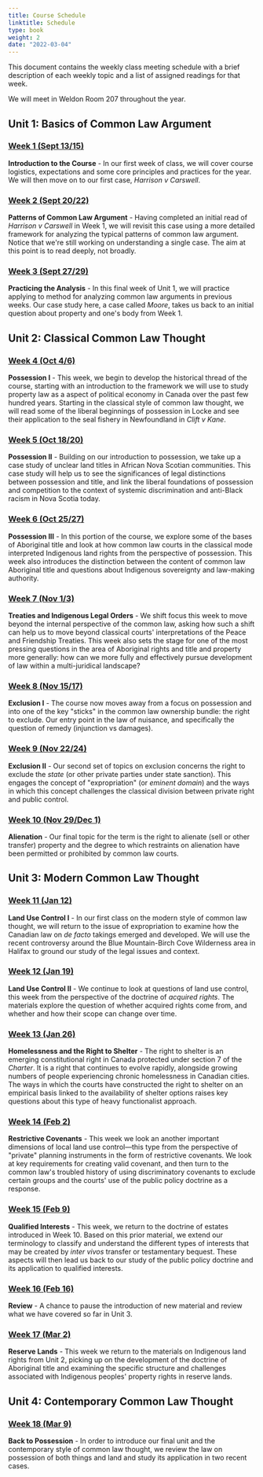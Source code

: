 ```yaml
---
title: Course Schedule
linktitle: Schedule
type: book
weight: 2
date: "2022-03-04"
---
```


This document contains the weekly class meeting schedule with a brief description of each weekly topic and a list of assigned readings for that week.

We will meet in Weldon Room 207 throughout the year. 

## Unit 1: Basics of Common Law Argument

### [Week 1 (Sept 13/15)](../../readings/week1)

**Introduction to the Course** - In our first week of class, we will cover course logistics, expectations and some core principles and practices for the year. We will then move on to our first case, *Harrison v Carswell*. 

### [Week 2 (Sept 20/22)](../../readings/week2)

**Patterns of Common Law Argument** -  Having completed an initial read of *Harrison v Carswell* in Week 1, we will revisit this case using a more detailed framework for analyzing the typical patterns of common law argument. Notice that we're still working on understanding a single case. The aim at this point is to read deeply, not broadly.

### [Week 3 (Sept 27/29)](../../readings/week3)

**Practicing the Analysis** - In this final week of Unit 1, we will practice applying to method for analyzing common law arguments in previous weeks. Our case study here, a case called *Moore*, takes us back to an initial question about property and one's body from Week 1.

## Unit 2: Classical Common Law Thought

### [Week 4 (Oct 4/6)](../../readings/week4)

**Possession I** - This week, we begin to develop the historical thread of the course, starting with an introduction to the framework we will use to study property law as a aspect of political economy in Canada over the past few hundred years. Starting in the classical style of common law thought, we will read some of the liberal beginnings of possession in Locke and see their application to the seal fishery in Newfoundland in *Clift v Kane*.

### [Week 5 (Oct 18/20)](../../readings/week5)

**Possession II** - Building on our introduction to possession, we take up a case study of unclear land titles in African Nova Scotian communities. This case study will help us to see the significances of legal distinctions between possession and title, and link the liberal foundations of possession and competition to the context of systemic discrimination and anti-Black racism in Nova Scotia today. 

### [Week 6 (Oct 25/27)](../../readings/week6)

**Possession III** - In this portion of the course, we explore some of the bases of Aboriginal title and look at how common law courts in the classical mode interpreted Indigenous land rights from the perspective of possession. This week also introduces the distinction between the content of common law Aboriginal title and questions about Indigenous sovereignty and law-making authority. 

### [Week 7 (Nov 1/3)](../../readings/week7)

**Treaties and Indigenous Legal Orders** - We shift focus this week to move beyond the internal perspective of the common law, asking how such a shift can help us to move beyond classical courts' interpretations of the Peace and Friendship Treaties. This week also sets the stage for one of the most pressing questions in the area of Aboriginal rights and title and property more generally: how can we more fully and effectively pursue development of law within a multi-juridical landscape? 

### [Week 8 (Nov 15/17)](../../readings/week8)

**Exclusion I** - The course now moves away from a focus on possession and into one of the key "sticks" in the common law ownership bundle: the right to exclude. Our entry point in the law of nuisance, and specifically the question of remedy (injunction vs damages). 

### [Week 9 (Nov 22/24)](../../readings/week9)

**Exclusion II** - Our second set of topics on exclusion concerns the right to exclude the *state* (or other private parties under state sanction). This engages the concept of "expropriation" (or *eminent domain*) and the ways in which this concept challenges the classical division between private right and public control. 

### [Week 10 (Nov 29/Dec 1)](../../readings/week10)

**Alienation** - Our final topic for the term is the right to alienate (sell or other transfer) property and the degree to which restraints on alienation have been permitted or prohibited by common law courts. 

## Unit 3: Modern Common Law Thought

### [Week 11 (Jan 12)](../../readings/week11)

**Land Use Control I** - In our first class on the modern style of common law thought, we will return to the issue of expropriation to examine how the Canadian law on *de facto* takings emerged and developed. We will use the recent controversy around the Blue Mountain-Birch Cove Wilderness area in Halifax to ground our study of the legal issues and context. 

### [Week 12 (Jan 19)](../../readings/week12)

**Land Use Control II** - We continue to look at questions of land use control, this week from the perspective of the doctrine of *acquired rights*. The materials explore the question of whether acquired rights come from, and whether and how their scope can change over time.

### [Week 13 (Jan 26)](../../readings/week13)

**Homelessness and the Right to Shelter** - The right to shelter is an emerging constitutional right in Canada protected under section 7 of the *Charter*. It is a right that continues to evolve rapidly, alongside growing numbers of people experiencing chronic homelessness in Canadian cities. The ways in which the courts have constructed the right to shelter on an empirical basis linked to the availability of shelter options raises key questions about this type of heavy functionalist approach.

### [Week 14 (Feb 2)](../../readings/week14)

**Restrictive Covenants** - This week we look an another important dimensions of local land use control—this type from the perspective of "private" planning instruments in the form of restrictive covenants. We look at key requirements for creating valid covenant, and then turn to the common law's troubled history of using discriminatory covenants to exclude certain groups and the courts' use of the public policy doctrine as a response.

### [Week 15 (Feb 9)](../../readings/week15)

**Qualified Interests** - This week, we return to the doctrine of estates introduced in Week 10. Based on this prior material, we extend our terminology to classify and understand the different types of interests that may be created by *inter vivos* transfer or testamentary bequest. These aspects will then lead us back to our study of the public policy doctrine and its application to qualified interests. 

### [Week 16 (Feb 16)](../../readings/week16)

**Review** - A chance to pause the introduction of new material and review what we have covered so far in Unit 3.

### [Week 17 (Mar 2)](../../readings/week17)

**Reserve Lands** - This week we return to the materials on Indigenous land rights from Unit 2, picking up on the development of the doctrine of Aboriginal title and examining the specific structure and challenges associated with Indigenous peoples' property rights in reserve lands. 

## Unit 4: Contemporary Common Law Thought

### [Week 18 (Mar 9)](../../readings/week18)

**Back to Possession** - In order to introduce our final unit and the contemporary style of common law thought, we review the law on possession of both things and land and study its application in two recent cases. 







